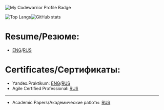 <!--
**holodnii/holodnii** is a ✨ _special_ ✨ repository because its `README.md` (this file) appears on your GitHub profile.
-->

![My Codewarrior Profile Badge](https://www.codewars.com/users/holodnii/badges/small)

![Top Langs](https://github-readme-stats.vercel.app/api/top-langs/?username=holodnii&layout=compact)![GitHub stats](https://github-readme-stats.vercel.app/api?username=holodnii&show_icons=true&theme=graywhite&hide=issues,contribs)

# Resume/Резюме:
 - [ENG](https://github.com/holodnii/holodnii/blob/main/resume/Kholodilin_Maxim_Resume.pdf)/[RUS](https://github.com/holodnii/holodnii/blob/main/resume/%D0%A5%D0%BE%D0%BB%D0%BE%D0%B4%D0%B8%D0%BB%D0%B8%D0%BD_%D0%9C%D0%B0%D0%BA%D1%81%D0%B8%D0%BC_%D0%94%D0%BC%D0%B8%D1%82%D1%80%D0%B8%D0%B5%D0%B2%D0%B8%D1%87_%D0%A0%D0%B5%D0%B7%D1%8E%D0%BC%D0%B5.pdf)

# Certificates/Сертификаты:
 - Yandex.Praktikum: [ENG](https://github.com/holodnii/holodnii/blob/main/certificates/20212CPP00045.pdf)/[RUS](https://github.com/holodnii/holodnii/blob/main/certificates/20212CPP00045.RU.pdf)
 - Agile Certified Professional: [RUS](https://github.com/holodnii/holodnii/blob/main/certificates/product_lab_agile.pdf)


---------
- Academic Papers/Академические работы: [RUS](https://github.com/holodnii/holodnii/tree/main/papers)
